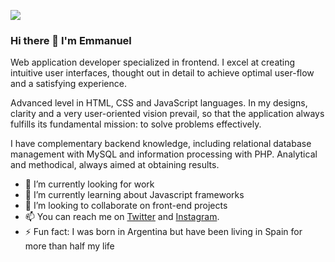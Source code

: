 
<!--
**vemmolinas/vemmolinas** is a ✨ _special_ ✨ repository because its `README.md` (this file) appears on your GitHub profile.
-->
![](https://media-exp1.licdn.com/dms/image/C4D16AQGksvbmjQIuaQ/profile-displaybackgroundimage-shrink_350_1400/0?e=1602720000&v=beta&t=ptNCFdyBj84_guBNkSoRJ1hygY8mmcUCF2yUC4whOgw)

### Hi there 👋 I'm Emmanuel

Web application developer specialized in frontend. I excel at creating intuitive user interfaces, thought out in detail to achieve optimal user-flow and a satisfying experience.

Advanced level in HTML, CSS and JavaScript languages. In my designs, clarity and a very user-oriented vision prevail, so that the application always fulfills its fundamental mission: to solve problems effectively.

I have complementary backend knowledge, including relational database management with MySQL and information processing with PHP. Analytical and methodical, always aimed at obtaining results. 


<!-- -->
- 🔭 I’m currently looking for work
- 🌱 I’m currently learning about Javascript frameworks
- 👯 I’m looking to collaborate on front-end projects
- 📫 You can reach me on [Twitter](https://twitter.com/vemmolinas) and [Instagram](https://instagram.com/vemmolinas).
- ⚡ Fun fact: I was born in Argentina but have been living in Spain for more than half my life
<!-- - 🤔 I’m looking for help with ... -->
<!-- - 💬 Ask me about ... -->
<!-- - 😄 Pronouns: ... -->


